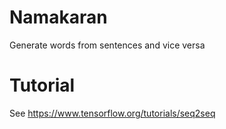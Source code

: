 # Namakaran
Generate words from sentences and vice versa


# Tutorial
See 
https://www.tensorflow.org/tutorials/seq2seq
